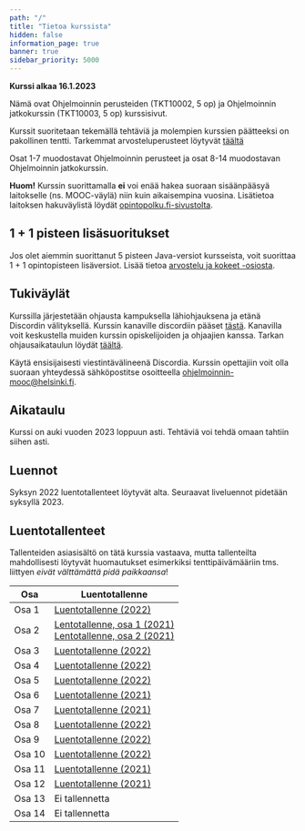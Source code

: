 ```yaml
---
path: "/"
title: "Tietoa kurssista"
hidden: false
information_page: true
banner: true
sidebar_priority: 5000
---
```


**Kurssi alkaa 16.1.2023**

Nämä ovat Ohjelmoinnin perusteiden (TKT10002, 5 op) ja Ohjelmoinnin jatkokurssin (TKT10003, 5 op) kurssisivut.

Kurssit suoritetaan tekemällä tehtäviä ja molempien kurssien päätteeksi on pakollinen tentti.
Tarkemmat arvosteluperusteet löytyvät [täältä](/arvostelu-ja-kokeet)

Osat 1-7 muodostavat Ohjelmoinnin perusteet ja osat 8-14 muodostavan Ohjelmoinnin jatkokurssin.

**Huom!** Kurssin suorittamalla **ei** voi enää hakea suoraan sisäänpääsyä laitokselle (ns. MOOC-väylä) niin kuin aikaisempina vuosina. Lisätietoa laitoksen hakuväylistä löydät [opintopolku.fi-sivustolta](https://opintopolku.fi/app/#!/haku/tietojenk%C3%A4sittelytiede?page=1&facetFilters=teachingLangCode_ffm:FI&tab=los).

## 1 + 1 pisteen lisäsuoritukset

Jos olet aiemmin suorittanut 5 pisteen Java-versiot kursseista, voit suorittaa 1 + 1 opintopisteen lisäversiot. Lisää tietoa [arvostelu ja kokeet -osiosta](/arvostelu-ja-kokeet).

## Tukiväylät

Kurssilla järjestetään ohjausta kampuksella lähiohjauksena ja etänä Discordin välityksellä.
Kurssin kanaville discordiin pääset [tästä](https://study.cs.helsinki.fi/discord/join/ohjelmoinnin_mooc).
Kanavilla voit keskustella muiden kurssin opiskelijoiden ja ohjaajien kanssa.
Tarkan ohjausaikataulun löydät [täältä](/tuki).

Käytä ensisijaisesti viestintävälineenä Discordia. Kurssin opettajiin voit olla suoraan yhteydessä sähköpostitse osoitteella ohjelmoinnin-mooc@helsinki.fi.


## Aikataulu

Kurssi on auki vuoden 2023 loppuun asti. Tehtäviä voi tehdä omaan tahtiin siihen asti.

## Luennot

Syksyn 2022 luentotallenteet löytyvät alta. Seuraavat liveluennot pidetään syksyllä 2023.

## Luentotallenteet

Tallenteiden asiasisältö on tätä kurssia vastaava, mutta tallenteilta mahdollisesti löytyvät huomautukset esimerkiksi tenttipäivämääriin tms. liittyen _eivät välttämättä pidä paikkaansa_!

Osa    | Luentotallenne
-------|---------------
Osa 1  | [Luentotallenne (2022)](https://youtu.be/BMMHrUt69Sw)
Osa 2  | [Lentotallenne, osa 1 (2021)](https://youtu.be/udsxAy_EwGk) <br> [Lentotallenne, osa 2 (2021)](https://youtu.be/e_6WKe5Sezs)
Osa 3  | [Luentotallenne (2022)](https://youtu.be/vxYbK85EBBY)
Osa 4  | [Luentotallenne (2022)](https://youtu.be/SDpPlH8GUWw)
Osa 5  | [Luentotallenne (2022)](https://youtu.be/Ehk01BPa5JM)
Osa 6  | [Luentotallenne (2021)](https://youtu.be/h0Ekh_iszHE)
Osa 7  | [Luentotallenne (2021)](https://youtu.be/35UE8I657pE)
Osa 8  | [Luentotallenne (2022)](https://youtu.be/A5F1pohaBDo)
Osa 9  | [Luentotallenne (2022)](https://youtu.be/vU4AA-9pWAM)
Osa 10 | [Luentotallenne (2022)](https://youtu.be/Hod7Tvfv1w4)
Osa 11 | [Luentotallenne (2021)](https://youtu.be/Rn7RNTnsIvo)
Osa 12 | [Luentotallenne (2021)](https://youtu.be/sfhFTHy-ANU)
Osa 13 | Ei tallennetta
Osa 14 | Ei tallennetta
